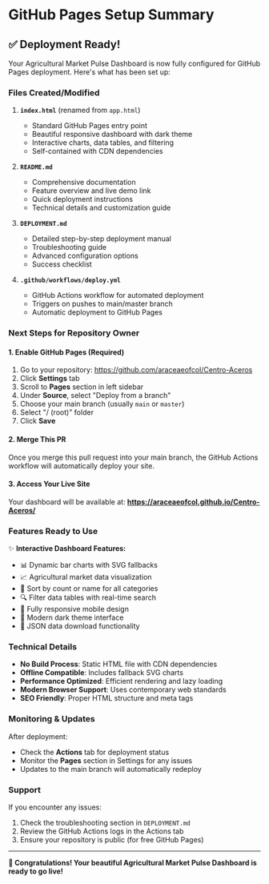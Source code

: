 # GitHub Pages Setup Summary

## ✅ Deployment Ready!

Your Agricultural Market Pulse Dashboard is now fully configured for GitHub Pages deployment. Here's what has been set up:

### Files Created/Modified

1. **`index.html`** (renamed from `app.html`)
   - Standard GitHub Pages entry point
   - Beautiful responsive dashboard with dark theme
   - Interactive charts, data tables, and filtering
   - Self-contained with CDN dependencies

2. **`README.md`**
   - Comprehensive documentation
   - Feature overview and live demo link
   - Quick deployment instructions
   - Technical details and customization guide

3. **`DEPLOYMENT.md`**
   - Detailed step-by-step deployment manual
   - Troubleshooting guide
   - Advanced configuration options
   - Success checklist

4. **`.github/workflows/deploy.yml`**
   - GitHub Actions workflow for automated deployment
   - Triggers on pushes to main/master branch
   - Automatic deployment to GitHub Pages

### Next Steps for Repository Owner

#### 1. Enable GitHub Pages (Required)

1. Go to your repository: https://github.com/araceaeofcol/Centro-Aceros
2. Click **Settings** tab
3. Scroll to **Pages** section in left sidebar
4. Under **Source**, select "Deploy from a branch"
5. Choose your main branch (usually `main` or `master`)
6. Select "/ (root)" folder
7. Click **Save**

#### 2. Merge This PR

Once you merge this pull request into your main branch, the GitHub Actions workflow will automatically deploy your site.

#### 3. Access Your Live Site

Your dashboard will be available at:
**https://araceaeofcol.github.io/Centro-Aceros/**

### Features Ready to Use

✨ **Interactive Dashboard Features:**
- 📊 Dynamic bar charts with SVG fallbacks
- 📈 Agricultural market data visualization  
- 🔄 Sort by count or name for all categories
- 🔍 Filter data tables with real-time search
- 📱 Fully responsive mobile design
- 🌙 Modern dark theme interface
- 💾 JSON data download functionality

### Technical Details

- **No Build Process**: Static HTML file with CDN dependencies
- **Offline Compatible**: Includes fallback SVG charts
- **Performance Optimized**: Efficient rendering and lazy loading
- **Modern Browser Support**: Uses contemporary web standards
- **SEO Friendly**: Proper HTML structure and meta tags

### Monitoring & Updates

After deployment:
- Check the **Actions** tab for deployment status
- Monitor the **Pages** section in Settings for any issues
- Updates to the main branch will automatically redeploy

### Support

If you encounter any issues:
1. Check the troubleshooting section in `DEPLOYMENT.md`
2. Review the GitHub Actions logs in the Actions tab
3. Ensure your repository is public (for free GitHub Pages)

---

**🎉 Congratulations! Your beautiful Agricultural Market Pulse Dashboard is ready to go live!**